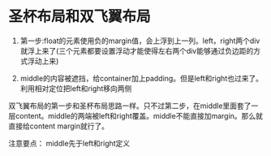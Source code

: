 # 圣杯布局和双飞翼布局

1. 第一步:float的元素使用负的margin值，会上浮到上一列。left，right两个div就浮上来了(三个元素都要设置浮动才能使得左右两个div能够通过负边距的方式浮动上来)

2. middle的内容被遮挡，给container加上padding。但是left和right也过来了。利用相对定位把left和right移向两侧

双飞翼布局的第一步和圣杯布局思路一样。只不过第二步，在middle里面套了一层content。middle的两端被left和right覆盖。middle不能直接加margin。那么就直接给content margin就行了。

  注意要点：
    middle先于left和right定义